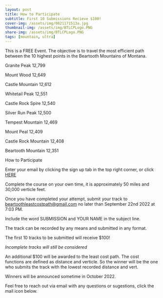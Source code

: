 ```yaml
---
layout: post
title: How to Participate
subtitle: First 10 Submissions Recieve $100! 
cover-img: /assets/img/0821171513a.jpg
thumbnail-img: /assets/img/BTLCPLogo.PNG
share-img: /assets/img/BTLCPLogo.PNG
tags: [mountain, ultra]
---
```


This is a FREE Event. 
The objective is to travel the most efficient path between the 10 highest points in the Beartooth Mountains of Montana. 

Granite Peak 12,799

Mount Wood 12,649

Castle Mountain 12,612

Whitetail Peak 12,551

Castle Rock Spire 12,540

Silver Run Peak 12,500

Tempest Mountain 12,469

Mount Peal 12,409

Castle Rock Mountain 12,408 

Beartooth Mountain 12,351

How to Participate
 
Enter your email by clicking the sign up tab in the top right corner, or click [HERE](https://mailchi.mp/fddcbc82ded0/beartooth-least-cost-path-ultra)

Complete the course on your own time, it is approximately 50 miles and 30,000 verticle feet.

Once you have completed your attempt, submit your track to beartoothleastcostpath@gmail.com no later than September 22nd 2022 at 7:03 PM. 

Include the word SUBMISSION and YOUR NAME in the subject line.

The track can be recorded by any means and submitted in any format. 

The first 10 tracks to be submitted will receive $100!

*Incomplete tracks will still be considered*

An additional $100 will be awarded to the least cost path. The cost functions are defined as distance and verticle. So the winner will be the one who submits the track with the lowest recorded distance and vert. 

Winners will be announced sometime in October 2022. 

Feel free to reach out via email with any questions or sugestions, click the mail icon below. 


